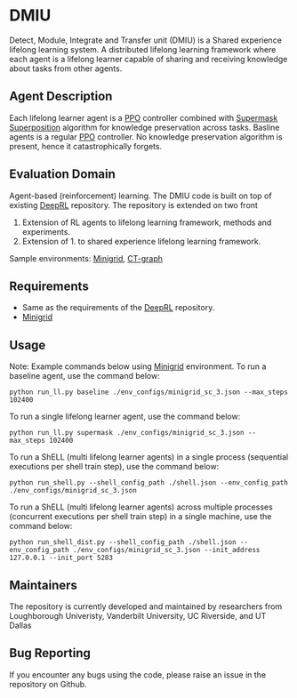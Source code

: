 # DMIU
Detect, Module, Integrate and Transfer unit (DMIU) is a Shared experience lifelong learning system.
A distributed lifelong learning framework where each agent is a lifelong learner capable of sharing and receiving knowledge about tasks from other agents.

## Agent Description
Each lifelong learner agent is a [PPO](#) controller combined with [Supermask Superposition](#) algorithm for knowledge preservation across tasks.
Basline agents is a regular [PPO](#) controller. No knowledge preservation algorithm is present, hence it catastrophically forgets.

## Evaluation Domain
Agent-based (reinforcement) learning. The DMIU code is built on top of existing [DeepRL](https://github.com/ShangtongZhang/DeepRL) repository. The repository is extended on two front
1. Extension of RL agents to lifelong learning framework, methods and experiments.
2. Extension of 1. to shared experience lifelong learning framework.

Sample environments: [Minigrid](#), [CT-graph](#)

## Requirements
- Same as the requirements of the [DeepRL](https://github.com/ShangtongZhang/DeepRL) repository.
- [Minigrid](#)

## Usage
Note: Example commands below using [Minigrid](#) environment.
To run a baseline agent, use the command below:
```
python run_ll.py baseline ./env_configs/minigrid_sc_3.json --max_steps 102400
```

To run a single lifelong learner agent, use the command below:
```
python run_ll.py supermask ./env_configs/minigrid_sc_3.json --max_steps 102400
```

To run a ShELL (multi lifelong learner agents) in a single process (sequential executions per shell train step), use the command below:
```
python run_shell.py --shell_config_path ./shell.json --env_config_path ./env_configs/minigrid_sc_3.json
```

To run a ShELL (multi lifelong learner agents) across multiple processes (concurrent executions per shell train step) in a single machine, use the command below:
```
python run_shell_dist.py --shell_config_path ./shell.json --env_config_path ./env_configs/minigrid_sc_3.json --init_address 127.0.0.1 --init_port 5283
```

## Maintainers
The repository is currently developed and maintained by researchers from Loughborough Univeristy, Vanderbilt University, UC Riverside, and UT Dallas

## Bug Reporting
If you encounter any bugs using the code, please raise an issue in the repository on Github.
